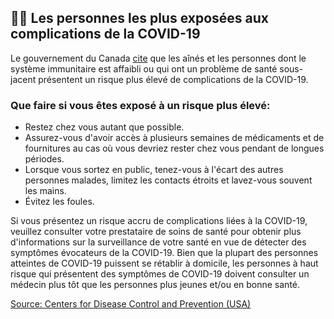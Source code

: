 ## 👴🏻 Les personnes les plus exposées aux complications de la COVID-19

Le gouvernement du Canada [cite](https://www.canada.ca/fr/sante-publique/services/maladies/2019-nouveau-coronavirus/derniers-conseils-sante-voyageurs.html) que les aînés et les personnes dont le système immunitaire est affaibli ou qui ont un problème de santé sous-jacent présentent un risque plus élevé de complications de la COVID-19.

### Que faire si vous êtes exposé à un risque plus élevé:

- Restez chez vous autant que possible.
- Assurez-vous d'avoir accès à plusieurs semaines de médicaments et de fournitures au cas où vous devriez rester chez vous pendant de longues périodes.
- Lorsque vous sortez en public, tenez-vous à l'écart des autres personnes malades, limitez les contacts étroits et lavez-vous souvent les mains.
- Évitez les foules.

Si vous présentez un risque accru de complications liées à la COVID-19, veuillez consulter votre prestataire de soins de santé pour obtenir plus d'informations sur la surveillance de votre santé en vue de détecter des symptômes évocateurs de la COVID-19. Bien que la plupart des personnes atteintes de COVID-19 puissent se rétablir à domicile, les personnes à haut risque qui présentent des symptômes de COVID-19 doivent consulter un médecin plus tôt que les personnes plus jeunes et/ou en bonne santé.

[Source: Centers for Disease Control and Prevention (USA)](https://www.cdc.gov/coronavirus/2019-ncov/specific-groups/high-risk-complications.html)
